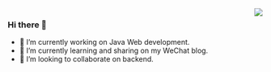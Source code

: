 <img align="right" src="https://github-readme-stats.vercel.app/api?username=Ross249&show_icons=true&icon_color=CE1D2D&text_color=718096&bg_color=ffffff&hide_title=true" />

### Hi there 👋

<!--
**Ross249/Ross249** is a ✨ _special_ ✨ repository because its `README.md` (this file) appears on your GitHub profile.

Here are some ideas to get you started:

- 🔭 I’m currently working on ...
- 🌱 I’m currently learning ...
- 👯 I’m looking to collaborate on ...
- 🤔 I’m looking for help with ...
- 💬 Ask me about ...
- 📫 How to reach me: ...
- 😄 Pronouns: ...
- ⚡ Fun fact: ...
-->
- 🔭 I’m currently working on Java Web development.
- 🌱 I’m currently learning and sharing on my WeChat blog.
- 👯 I’m looking to collaborate on backend.
